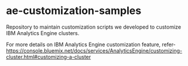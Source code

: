 # ae-customization-samples
Repository to maintain customization scripts we developed to customize IBM Analytics Engine clusters.

For more details on IBM Analytics Engine customization feature, refer- https://console.bluemix.net/docs/services/AnalyticsEngine/customizing-cluster.html#customizing-a-cluster 

  